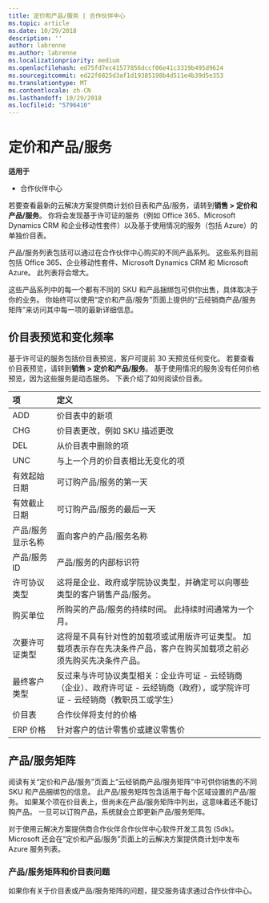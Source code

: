 ```yaml
---
title: 定价和产品/服务 | 合作伙伴中心
ms.topic: article
ms.date: 10/29/2018
description: ''
author: labrenne
ms.author: labrenne
ms.localizationpriority: medium
ms.openlocfilehash: ed75fd7ec41577856dccf06e41c3319b495d9624
ms.sourcegitcommit: ed22f6825d3af1d19385198b4d511e4b39d5e353
ms.translationtype: MT
ms.contentlocale: zh-CN
ms.lasthandoff: 10/29/2018
ms.locfileid: "5796410"
---
```

# <a name="pricing-and-offers"></a>定价和产品/服务

**适用于**

-  合作伙伴中心

若要查看最新的云解决方案提供商计划价目表和产品/服务，请转到**销售 > 定价和产品/服务**。 你将会发现基于许可证的服务（例如 Office 365、Microsoft Dynamics CRM 和企业移动性套件）以及基于使用情况的服务（包括 Azure）的单独价目表。 

产品/服务列表包括可以通过在合作伙伴中心购买的不同产品系列。 这些系列目前包括 Office 365、企业移动性套件、Microsoft Dynamics CRM 和 Microsoft Azure。 此列表将会增大。

这些产品系列中的每一个都有不同的 SKU 和产品捆绑包可供你出售，具体取决于你的业务。 你始终可以使用“定价和产品/服务”页面上提供的“云经销商产品/服务矩阵”来访问其中每一项的最新详细信息。

## <a name="pricelist-preview-and-change-frequency"></a>价目表预览和变化频率 

基于许可证的服务包括价目表预览，客户可提前 30 天预览任何变化。 若要查看价目表预览，请转到**销售 > 定价和产品/服务**。 基于使用情况的服务没有任何价格预览，因为这些服务是动态服务。 下表介绍了如何阅读价目表。

|**项**        |**定义**      |
|:-----------   |:-----------   |
|ADD   |价目表中的新项|
|CHG   |价目表更改，例如 SKU 描述更改|
|DEL   |从价目表中删除的项|
|UNC   |与上一个月的价目表相比无变化的项   |
|有效起始日期   |可订购产品/服务的第一天    |
|有效截止日期   |可订购产品/服务的最后一天   |
|产品/服务显示名称   |面向客户的产品/服务名称   |
|产品/服务 ID   |产品/服务的内部标识符   |
|许可协议类型   |这将是企业、政府或学院协议类型，并确定可以向哪些类型的客户销售产品/服务。|
|购买单位   |所购买的产品/服务的持续时间。 此持续时间通常为一个月。   |
|次要许可证类型   |这将是不具有针对性的加载项或试用版许可证类型。 加载项表示存在先决条件产品，客户在购买加载项之前必须先购买先决条件产品。|
|最终客户类型   |反过来与许可协议类型相关：企业许可证 - 云经销商（企业）、政府许可证 - 云经销商（政府），或学院许可证 - 云经销商（教职员工或学生）   |
|价目表   |合作伙伴将支付的价格   |
|ERP 价格   |针对客户的估计零售价或建议零售价   |

## <a name="offers-matrix"></a>产品/服务矩阵

阅读有关“定价和产品/服务”页面上“云经销商产品/服务矩阵”中可供你销售的不同 SKU 和产品捆绑包的信息。 此产品/服务矩阵包含适用于每个区域设置的产品/服务。 如果某个项在价目表上，但尚未在产品/服务矩阵中列出，这意味着还不能订购产品。 一旦可以订购产品，系统就会立即更新产品/服务矩阵。

对于使用云解决方案提供商合作伙伴合作伙伴中心软件开发工具包 (Sdk)。 Microsoft 还会在“定价和产品/服务”页面上的云解决方案提供商计划中发布 Azure 服务列表。

### <a name="offers-matrix-and-pricelist-questions"></a>产品/服务矩阵和价目表问题

如果你有关于价目表或产品/服务矩阵的问题，提交服务请求通过合作伙伴中心。
